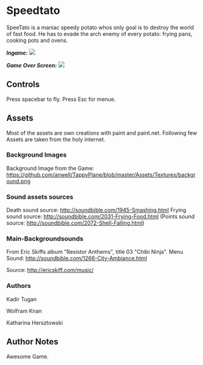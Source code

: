 # Speedtato

SpeeTato is a maniac speedy potato whos only goal is to destroy the world of fast food. He has to evade the arch enemy of every potato: frying pans, cooking pots and ovens.

___Ingame:___
![](http://i.imgur.com/K5gDirk.png)

___Game Over Screen:___
![](http://i.imgur.com/aTqYBSa.png)


## Controls
Press spacebar to fly.
Press Esc for menue.

## Assets
Most of the assets are own creations with paint and paint.net. Following few Assets are taken from the holy internet.

### Background Images
Background Image from the Game:
https://github.com/anwell/TappyPlane/blob/master/Assets/Textures/background.png



### Sound assets sources
Death sound source:   http://soundbible.com/1945-Smashing.html
Frying sound source:  http://soundbible.com/2031-Frying-Food.html
(Points sound source: http://soundbible.com/2072-Shell-Falling.html)

### Main-Backgroundsounds
From Eric Skiffs album "Resistor Anthems", 
title 03 "Chibi Ninja".
Menu Sound: http://soundbible.com/1266-City-Ambiance.html

Source: http://ericskiff.com/music/

### Authors
Kadir Tugan

Wolfram Knan 

Katharina Hersztowski

## Author Notes
Awesome Game.
